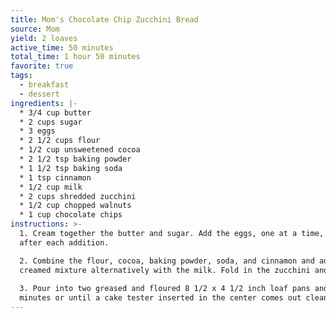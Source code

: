 ```yaml
---
title: Mom's Chocolate Chip Zucchini Bread
source: Mom
yield: 2 loaves
active_time: 50 minutes
total_time: 1 hour 50 minutes
favorite: true
tags:
  - breakfast
  - dessert
ingredients: |-
  * 3/4 cup butter 
  * 2 cups sugar 
  * 3 eggs 
  * 2 1/2 cups flour 
  * 1/2 cup unsweetened cocoa 
  * 2 1/2 tsp baking powder 
  * 1 1/2 tsp baking soda 
  * 1 tsp cinnamon 
  * 1/2 cup milk 
  * 2 cups shredded zucchini 
  * 1/2 cup chopped walnuts 
  * 1 cup chocolate chips
instructions: >-
  1. Cream together the butter and sugar. Add the eggs, one at a time, beating
  after each addition. 

  2. Combine the flour, cocoa, baking powder, soda, and cinnamon and add to the
  creamed mixture alternatively with the milk. Fold in the zucchini and nuts. Do not over mix.
  
  3. Pour into two greased and floured 8 1/2 x 4 1/2 inch loaf pans and bake for 45-55
  minutes or until a cake tester inserted in the center comes out clean.
---
```


